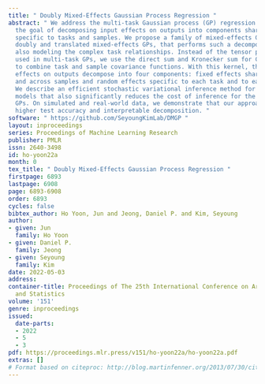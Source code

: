 ```yaml
---
title: " Doubly Mixed-Effects Gaussian Process Regression "
abstract: " We address the multi-task Gaussian process (GP) regression problem with
  the goal of decomposing input effects on outputs into components shared across or
  specific to tasks and samples. We propose a family of mixed-effects GPs, including
  doubly and translated mixed-effects GPs, that performs such a decomposition, while
  also modeling the complex task relationships. Instead of the tensor product widely
  used in multi-task GPs, we use the direct sum and Kronecker sum for Cartesian product
  to combine task and sample covariance functions. With this kernel, the overall input
  effects on outputs decompose into four components: fixed effects shared across tasks
  and across samples and random effects specific to each task and to each sample.
  We describe an efficient stochastic variational inference method for our proposed
  models that also significantly reduces the cost of inference for the existing mixed-effects
  GPs. On simulated and real-world data, we demonstrate that our approach provides
  higher test accuracy and interpretable decomposition. "
software: " https://github.com/SeyoungKimLab/DMGP "
layout: inproceedings
series: Proceedings of Machine Learning Research
publisher: PMLR
issn: 2640-3498
id: ho-yoon22a
month: 0
tex_title: " Doubly Mixed-Effects Gaussian Process Regression "
firstpage: 6893
lastpage: 6908
page: 6893-6908
order: 6893
cycles: false
bibtex_author: Ho Yoon, Jun and Jeong, Daniel P. and Kim, Seyoung
author:
- given: Jun
  family: Ho Yoon
- given: Daniel P.
  family: Jeong
- given: Seyoung
  family: Kim
date: 2022-05-03
address:
container-title: Proceedings of The 25th International Conference on Artificial Intelligence
  and Statistics
volume: '151'
genre: inproceedings
issued:
  date-parts:
  - 2022
  - 5
  - 3
pdf: https://proceedings.mlr.press/v151/ho-yoon22a/ho-yoon22a.pdf
extras: []
# Format based on citeproc: http://blog.martinfenner.org/2013/07/30/citeproc-yaml-for-bibliographies/
---
```

